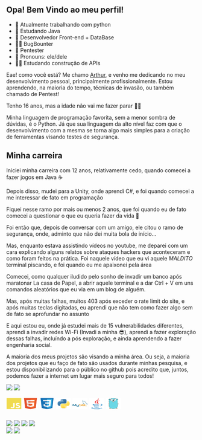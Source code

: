 ## Opa! Bem Vindo ao meu perfil!

<!-- YOU FOUND ME!  -->

- 🤖 Atualmente trabalhando com python
- 🔭 Estudando Java
- 🏬 Desenvolvedor Front-end + DataBase
- 👨‍💼 BugBounter
- 👾 Pentester
- 🙂 Pronouns: ele/dele
- 💪🏻 Estudando construção de APIs

Eae! como você está? Me chamo <a href="https://github.com/HeyTenebrisVenator">Arthur</a>, e venho me dedicando no meu desenvolvimento pessoal, principalmente profissionalmente. Estou aprendendo, na maioria do tempo, técnicas de invasão, ou também chamado de Pentest!

Tenho 16 anos, mas a idade não vai me fazer parar 💪🏻

Minha linguagem de programação favorita, sem a menor sombra de dúvidas, é o Python. Já que sua linguagem da alto nível faz com que o desenvolvimento com a mesma se torna algo mais simples para a criação de ferramentas visando testes de segurança.

## Minha carreira
Iniciei minha carreira com 12 anos, relativamente cedo, quando comecei a fazer jogos em Java ☕

Depois disso, mudei para a Unity, onde aprendi C#, e foi quando comecei a me interessar de fato em programação

Fiquei nesse ramo por mais ou menos 2 anos, que foi quando eu de fato comecei a questionar o que eu queria fazer da vida 🤔

Foi então que, depois de conversar com um amigo, ele citou o ramo de segurança, onde, adminto que não dei muita bola de início...

Mas, enquanto estava assistindo vídeos no youtube, me deparei com um cara explicando alguns relatos sobre ataques hackers que aconteceram e como foram feitos na prática. Foi naquele vídeo que eu vi aquele *MALDITO* terminal piscando, e foi quando eu me apaixonei pela área

Comecei, como qualquer iludido pelo sonho de invadir um banco após maratonar La casa de Papel, a abrir aquele terminal e a dar Ctrl + V em uns comandos aleatórios que eu via em um blog de alguém.

Mas, após muitas falhas, muitos 403 após exceder o rate limit do site, e após muitas teclas digitadas, eu aprendi que não tem como fazer algo sem de fato se aprofundar no assunto

E aqui estou eu, onde já estudei mais de 15 vulnerabilidades diferentes, aprendi a invadir redes Wi-Fi (Invadi a minha 😎), aprendi a fazer exploração dessas falhas, incluíndo a pós exploração, e ainda aprendendo a fazer engenharia social.



A maioria dos meus projetos são visando a minha área. Ou seja, a maioria dos projetos que eu faço de fato são usados durante minhas pesquisa, e estou disponibilizando para o público no github pois acredito que, juntos, podemos fazer a internet um lugar mais seguro para todos!

<img height="180em" src="https://github-readme-stats.vercel.app/api?username=HeyTenebrisVenator&show_icons=true&theme=dark"/>
<img height="180em" src="https://github-readme-stats.vercel.app/api/top-langs?username=HeyTenebrisVenator&show_icons=true&theme=dark"/>
<div style="display: inline_block"><br>
  <img align="center" height="30" width="40" src="https://raw.githubusercontent.com/devicons/devicon/master/icons/javascript/javascript-plain.svg">
  <img align="center" height="30" width="40" src="https://raw.githubusercontent.com/devicons/devicon/master/icons/html5/html5-original.svg">
  <img align="center" height="30" width="40" src="https://raw.githubusercontent.com/devicons/devicon/master/icons/css3/css3-original.svg">
  <img align="center" height="30" width="40" src="https://raw.githubusercontent.com/devicons/devicon/master/icons/python/python-original.svg">
  <img align="center" height="30" width="40" src="https://github.com/devicons/devicon/blob/master/icons/mysql/mysql-original-wordmark.svg">
    <img align="center" height="30" width="40" src="https://github.com/devicons/devicon/blob/master/icons/java/java-original.svg">
  <img align="center" height="30" width="40" src="https://github.com/devicons/devicon/blob/master/icons/go/go-original.svg">
</div>
  
  ##
 
<div> 
  <a href="https://www.instagram.com/arthurjww/" target="_blank"><img src="https://img.shields.io/badge/-Instagram-%23E4405F?style=for-the-badge&logo=instagram&logoColor=white" target="_blank"></a>
  <a href="mailto:arthur.johann.witt@gmail.com"><img src="https://img.shields.io/badge/-Gmail-%23333?style=for-the-badge&logo=gmail&logoColor=white" target="_blank"></a>
  <a href="https://www.linkedin.com/in/arthur-witt-a4a8b531b/" target="_blank"><img src="https://img.shields.io/badge/-LinkedIn-%230077B5?style=for-the-badge&logo=linkedin&logoColor=white" target="_blank"></a> 
  <a href="https://tryhackme.com/p/arthurjww" target="_blank"><img src="https://img.shields.io/badge/-TryHackMe-red?style=for-the-badge&logo=tryhackme" target="_blank"></a> </div>
  <a href="https://hackerone.com/tenebris_venator" target="_blank"><img src="https://img.shields.io/badge/-HackerOne-black?style=for-the-badge&logo=hackerone" target="_blank"></a> </div>
  <a href="https://bugcrowd.com/Tenebris_Venator" target="_blank"><img src="https://img.shields.io/badge/-BugCrowd-orange?style=for-the-badge&logo=bugcrowd" target="_blank"></a> </div>
  

